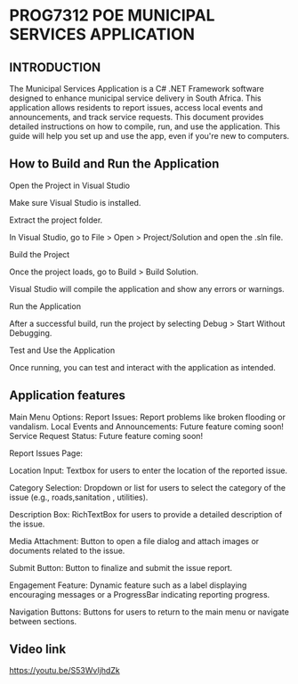 # PROG7312 POE MUNICIPAL SERVICES APPLICATION

## INTRODUCTION
The Municipal Services Application is a C# .NET Framework software designed to enhance municipal service delivery in South Africa. This application allows residents to report issues, access local events and announcements, and track service requests. This document provides detailed instructions on how to compile, run, and use the application. This guide will help you set up and use the app, even if you're new to computers.

## How to Build and Run the Application

Open the Project in Visual Studio

Make sure Visual Studio is installed.

Extract the project folder.

In Visual Studio, go to File > Open > Project/Solution and open the .sln file.

Build the Project

Once the project loads, go to Build > Build Solution.

Visual Studio will compile the application and show any errors or warnings.

Run the Application

After a successful build, run the project by selecting Debug > Start Without Debugging.

Test and Use the Application

Once running, you can test and interact with the application as intended.

## Application features

Main Menu Options:
Report Issues: Report problems like broken flooding or vandalism.
Local Events and Announcements: Future feature coming soon!
Service Request Status: Future feature coming soon!

Report Issues Page:

Location Input: Textbox for users to enter the location of the reported issue.

Category Selection: Dropdown or list for users to select the category of the issue (e.g., roads,sanitation , utilities).

Description Box: RichTextBox for users to provide a detailed description of the issue.

Media Attachment: Button to open a file dialog and attach images or documents related to the issue.

Submit Button: Button to finalize and submit the issue report.

Engagement Feature: Dynamic feature such as a label displaying encouraging messages or a ProgressBar indicating reporting progress.

Navigation Buttons: Buttons for users to return to the main menu or navigate between sections.

## Video link
https://youtu.be/S53WvIjhdZk
